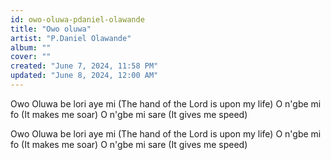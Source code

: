 ```yaml
---
id: owo-oluwa-pdaniel-olawande
title: "Owo oluwa"
artist: "P.Daniel Olawande"
album: ""
cover: ""
created: "June 7, 2024, 11:58 PM"
updated: "June 8, 2024, 12:00 AM"
---
```


Owo Oluwa be lori aye mi
(The hand of the Lord is upon my life)
O n'gbe mi fo
(It makes me soar)
O n'gbe mi sare
(It gives me speed)

Owo Oluwa be lori aye mi
(The hand of the Lord is upon my life)
O n'gbe mi fo
(It makes me soar)
O n'gbe mi sare
(It gives me speed)